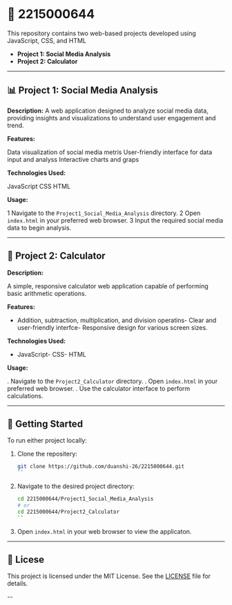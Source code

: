 # 📁 2215000644
This repository contains two web-based projects developed using JavaScript, CSS, and HTML

- **Project 1: Social Media Analysis**
- **Project 2: Calculator**

---

## 📊 Project 1: Social Media Analysis

**Description:**
A web application designed to analyze social media data, providing insights and visualizations to understand user engagement and trend.

**Features:**

 Data visualization of social media metris
 User-friendly interface for data input and analyss
 Interactive charts and graps

**Technologies Used:**

 JavaScript
 CSS
 HTML

**Usage:**

1 Navigate to the `Project1_Social_Media_Analysis` directory.
2 Open `index.html` in your preferred web browser.
3 Input the required social media data to begin analysis.

---

## 🧮 Project 2: Calculator

**Description:**

A simple, responsive calculator web application capable of performing basic arithmetic operations.

**Features:**
- Addition, subtraction, multiplication, and division operatins- Clear and user-friendly interfce- Responsive design for various screen sizes.

**Technologies Used:**
- JavaScript- CSS- HTML

**Usage:**

. Navigate to the `Project2_Calculator` directory.
. Open `index.html` in your preferred web browser.
. Use the calculator interface to perform calculations.

---

## 🚀 Getting Started

To run either project locally:
1. Clone the repositery:

   ```bash
   git clone https://github.com/duanshi-26/2215000644.git
   ``

2. Navigate to the desired project directory:

   ```bash
   cd 2215000644/Project1_Social_Media_Analysis
   # or
   cd 2215000644/Project2_Calculator
   ``

3. Open `index.html` in your web browser to view the applicaton.

---

## 📄 Licese

This project is licensed under the MIT License. See the [LICENSE](LICENSE) file for details.

--

